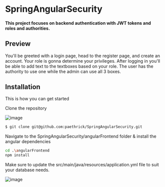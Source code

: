 # SpringAngularSecurity

#### This project focuses on backend authentication with JWT tokens and roles and authorities.

## Preview

You'll be greeted with a login page, head to the register page, and create an account. Your role is gonna determine your privileges.
After logging in you'll be able to add text to the textboxes based on your role. The user has the authority to use one while the admin can use all 3 boxes.

## Installation

This is how you can get started

Clone the repository

![image](https://github.com/paethrick/SpringAngularSecurity/assets/80585437/344b09f7-6d74-4a0f-a421-7710561d9e64)

```bash
$ git clone git@github.com:paethrick/SpringAngularSecurity.git
```

Navigate to the SpringAngularSecurity/angularFrontend folder & install the angular dependencies

```bash
cd .\angularFrontend
npm install
```

Make sure to update the src/main/java/resources/application.yml file to suit your database needs.

![image](https://github.com/paethrick/SpringAngularSecurity/assets/80585437/a02293a8-eade-4a87-9a6b-c4a8df0161dc)

